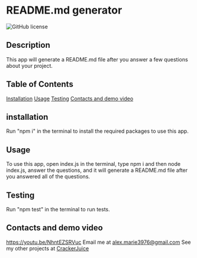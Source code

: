 # README.md generator
![GitHub license](https://img.shields.io/badge/license-MIT-blue.svg)
## Description
This app will generate a README.md file after you answer a few questions about your project.

## Table of Contents
[Installation](#installation)
[Usage](#usage)
[Testing](#tests)
[Contacts and demo video](#contact)

## installation
Run "npm i" in the terminal to install the required packages to use this app.

## Usage
To use this app, open index.js in the terminal, type npm i and then node index.js, answer the questions, and it will generate a README.md file after you answered all of the questions.

## Testing
Run "npm test" in the terminal to run tests.

## Contacts and demo video
https://youtu.be/NhntEZSRVuc
Email me at alex.marie3976@gmail.com
See my other projects at [CrackerJuice](https://github.com/CrackerJuice)

